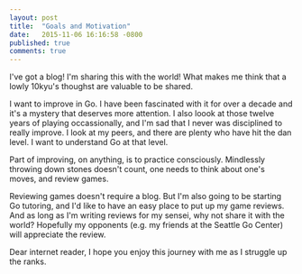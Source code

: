 ```yaml
---
layout: post
title:  "Goals and Motivation"
date:   2015-11-06 16:16:58 -0800
published: true
comments: true
---
```

I've got a blog! I'm sharing this with the world! What makes me think that a lowly 10kyu's thoughst are valuable to be shared.

I want to improve in Go. I have been fascinated with it for over a decade and it's a mystery that deserves more attention.  I also loook at those twelve years of playing occassionally, and I'm sad that I never was disciplined to really improve.  I look at my peers, and there are plenty who have hit the dan level.  I want to understand Go at that level.

Part of improving, on anything, is to practice consciously.  Mindlessly throwing down stones doesn't count, one needs to think about one's moves, and review games.

Reviewing games doesn't require a blog. But I'm also going to be starting Go tutoring, and I'd like to have an easy place to put up my game reviews. And as long as I'm writing reviews for my sensei, why not share it with the world?  Hopefully my opponents (e.g. my friends at the Seattle Go Center) will appreciate the review.

Dear internet reader, I hope you enjoy this journey with me as I struggle up the ranks.
